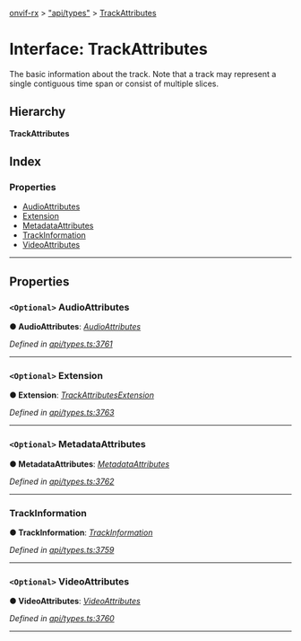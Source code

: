 [onvif-rx](../README.md) > ["api/types"](../modules/_api_types_.md) > [TrackAttributes](../interfaces/_api_types_.trackattributes.md)

# Interface: TrackAttributes

The basic information about the track. Note that a track may represent a single contiguous time span or consist of multiple slices.

## Hierarchy

**TrackAttributes**

## Index

### Properties

* [AudioAttributes](_api_types_.trackattributes.md#audioattributes)
* [Extension](_api_types_.trackattributes.md#extension)
* [MetadataAttributes](_api_types_.trackattributes.md#metadataattributes)
* [TrackInformation](_api_types_.trackattributes.md#trackinformation)
* [VideoAttributes](_api_types_.trackattributes.md#videoattributes)

---

## Properties

<a id="audioattributes"></a>

### `<Optional>` AudioAttributes

**● AudioAttributes**: *[AudioAttributes](_api_types_.trackattributes.md#audioattributes)*

*Defined in [api/types.ts:3761](https://github.com/patrickmichalina/onvif-rx/blob/f117e44/src/api/types.ts#L3761)*

___
<a id="extension"></a>

### `<Optional>` Extension

**● Extension**: *[TrackAttributesExtension](_api_types_.trackattributesextension.md)*

*Defined in [api/types.ts:3763](https://github.com/patrickmichalina/onvif-rx/blob/f117e44/src/api/types.ts#L3763)*

___
<a id="metadataattributes"></a>

### `<Optional>` MetadataAttributes

**● MetadataAttributes**: *[MetadataAttributes](_api_types_.trackattributes.md#metadataattributes)*

*Defined in [api/types.ts:3762](https://github.com/patrickmichalina/onvif-rx/blob/f117e44/src/api/types.ts#L3762)*

___
<a id="trackinformation"></a>

###  TrackInformation

**● TrackInformation**: *[TrackInformation](_api_types_.trackinformation.md)*

*Defined in [api/types.ts:3759](https://github.com/patrickmichalina/onvif-rx/blob/f117e44/src/api/types.ts#L3759)*

___
<a id="videoattributes"></a>

### `<Optional>` VideoAttributes

**● VideoAttributes**: *[VideoAttributes](_api_types_.trackattributes.md#videoattributes)*

*Defined in [api/types.ts:3760](https://github.com/patrickmichalina/onvif-rx/blob/f117e44/src/api/types.ts#L3760)*

___

